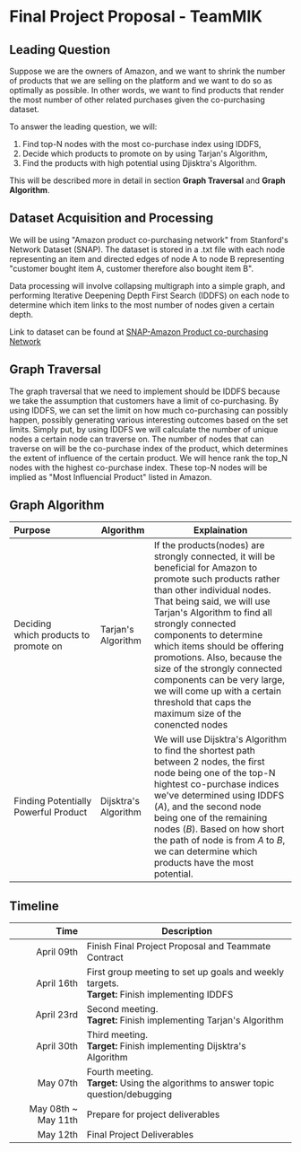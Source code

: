 # Final Project Proposal - TeamMIK

## Leading Question
Suppose we are the owners of Amazon, and we want to shrink the number of products that we are selling on the platform and we want to do so as optimally as possible. 
In other words, we want to find products that render the most number of other related purchases given the co-purchasing dataset.

To answer the leading question, we will:
1. Find top-N nodes with the most co-purchase index using IDDFS,
2. Decide which products to promote on by using Tarjan's Algorithm,
3. Find the products with high potential using Djisktra's Algorithm.

This will be described more in detail in section <strong>Graph Traversal</strong> and <strong>Graph Algorithm</strong>.

## Dataset Acquisition and Processing
We will be using "Amazon product co-purchasing network" from Stanford's Network Dataset (SNAP). The dataset is stored in a .txt file 
with each node representing an item and directed edges of node A to node B representing "customer bought item A, customer therefore also bought item B".

Data processing will involve collapsing multigraph into a simple graph, and performing Iterative Deepening Depth First Search (IDDFS) on each node to determine which 
item links to the most number of nodes given a certain depth.

Link to dataset can be found at [SNAP-Amazon Product co-purchasing Network](http://snap.stanford.edu/data/amazon0505.html)

## Graph Traversal
The graph traversal that we need to implement should be IDDFS because we take the assumption that customers have a limit of co-purchasing.
By using IDDFS, we can set the limit on how much co-purchasing can possibly happen, possibly generating various interesting outcomes based on the set limits.
Simply put, by using IDDFS we will calculate the number of unique nodes a certain node can traverse on. 
The number of nodes that can traverse on will be the co-purchase index of the product, which determines the extent of influence of the certain product.
We will hence rank the top_N nodes with the highest co-purchase index. These top-N nodes will be implied as "Most Influencial Product" listed in Amazon.

## Graph Algorithm

|Purpose          |Algorithm|Explaination|
|:---------------|---------|------------|
|Deciding　　　　 which products to promote on| Tarjan's Algorithm |If the products(nodes) are strongly connected, it will be beneficial for Amazon to promote such products rather than other individual nodes. That being said, we will use Tarjan's Algorithm to find all strongly connected components to determine which items should be offering promotions. Also, because the size of the strongly connected components can be very large, we will come up with a certain threshold that caps the maximum size of the conencted nodes|
|Finding Potentially Powerful Product| Dijsktra's Algorithm | We will use Dijsktra's Algorithm to find the shortest path between 2 nodes, the first node being one of the top-N hightest co-purchase indices we've determined using IDDFS (_A_), and the second node being one of the remaining nodes (_B_). Based on how short the path of node is from _A_ to _B_, we can determine which products have the most potential.|

## Timeline

| Time | Description |
|-----:| ----------- |
|April 09th|Finish Final Project Proposal and Teammate Contract|
|April 16th| First group meeting to set up goals and weekly targets.</br> **Target:** Finish implementing IDDFS |
|April 23rd| Second meeting. </br> **Tagret:** Finish implementing Tarjan's Algorithm|
|April 30th| Third meeting. </br> **Target:** Finish implementing Dijsktra's Algorithm|
|May 07th| Fourth meeting. </br> **Target:** Using the algorithms to answer topic question/debugging|
|May 08th ~ May 11th | Prepare for project deliverables|
|May 12th| Final Project Deliverables|
